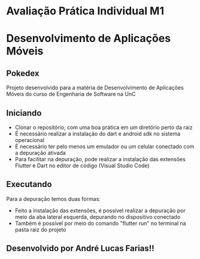 # Avaliação Prática Individual M1
# Desenvolvimento de Aplicações Móveis
## Pokedex  

Projeto desenvolvido para a matéria de Desenvolvimento de Aplicações Móveis do curso de Engenharia de Software na UnC

## Iniciando

* Clonar o repositório, com uma boa prática em um diretório perto da raiz
* É necessário realizar a instalação do dart e android sdk no sistema operacional
* É necessário ter pelo menos um emulador ou um celular conectado com a depuração ativada
* Para facilitar na depuração, pode realizar a instalação das extensões Flutter e Dart no editor de código (Visual Studio Code)

## Executando

Para a depuração temos duas formas:
* Feito a instalação das extensões, é possível realizar a depuração por meio da aba lateral esquerda, depurando no dispositivo conectado
* Também é possível por meio do comando "flutter run" no terminal na pasta raiz do projeto


## Desenvolvido por André Lucas Farias!!
